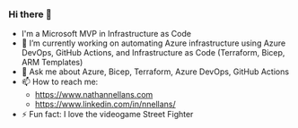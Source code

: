 ### Hi there 👋

- I'm a Microsoft MVP in Infrastructure as Code
- 🔭 I’m currently working on automating Azure infrastructure using Azure DevOps, GitHub Actions, and Infrastructure as Code (Terraform, Bicep, ARM Templates)
- 💬 Ask me about Azure, Bicep, Terraform, Azure DevOps, GitHub Actions
- 📫 How to reach me:
  - https://www.nathannellans.com
  - https://www.linkedin.com/in/nnellans/
- ⚡ Fun fact: I love the videogame Street Fighter
